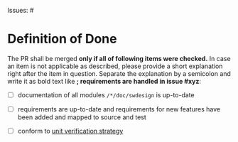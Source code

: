 Issues: #

<!--  Description of the change in case no issue is mentioned -->

# Definition of Done

The PR shall be merged **only if all of following items were checked.** In case an item is not applicable as described, please provide a short explanation right after the item in question. Separate the explanation by a semicolon and write it as bold text like **; requirements are handled in issue #xyz**:

- [ ] documentation of all modules `/*/doc/swdesign` is up-to-date
- [ ] requirements are up-to-date and requirements for new features have been added and mapped to source and test
- [ ] conform to [unit verification strategy](https://eclipse-ankaios.github.io/ankaios/development/unit-verification/)

